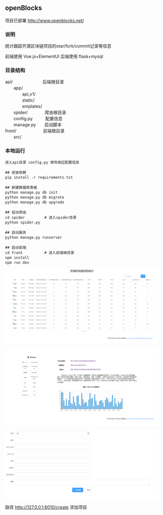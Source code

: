 ## openBlocks
项目已部署
http://www.openblocks.net/
### 说明
统计跟踪开源区块链项目的star/fork/commit记录等信息

前端使用 Vue.js+ElementUI   后端使用 flask+mysql

### 目录结构
api/　　　　　　　后端根目录  
　　app/           
　　　　api_v1/  
　　　　static/  
　　　　emplates/  
　　spider/　　　　爬虫根目录   
　　config.py　　　配置信息  
　　manage.py　　启动脚本  
front/　　　　　　 前端根目录  
　　src/  

### 本地运行
```
进入api目录 config.py 填写相应配置信息

## 安装依赖
pip install -r requirements.txt

## 新建数据库表格
python manage.py db init
python manage.py db migrate
python manage.py db upgrade

## 启动爬虫
cd spider         # 进入spider目录
python spider.py

## 启动服务
python manage.py runserver

## 启动前端
cd front          # 进入前端根目录
npm install
npm run dev
```
![](https://github.com/Vniex/openBlocks/raw/master/images/List.png)

![](https://github.com/Vniex/openBlocks/raw/master/images/Detail.png)

![](https://github.com/Vniex/openBlocks/raw/master/images/Create.png)

路径 http://127.0.0.1:8010/create 添加项目
